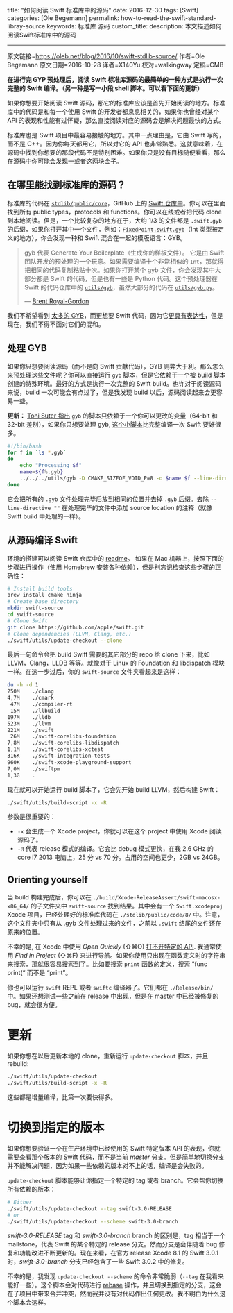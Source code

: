 title: "如何阅读 Swift 标准库中的源码"
date: 2016-12-30
tags: [Swift]
categories: [Ole Begemann]
permalink: how-to-read-the-swift-standard-libray-source
keywords: 标准库 源码
custom_title: 
description: 本文描述如何阅读Swift标准库中的源码

---
原文链接=https://oleb.net/blog/2016/10/swift-stdlib-source/
作者=Ole Begemann
原文日期=2016-10-28
译者=X140Yu
校对=walkingway
定稿=CMB

<!--此处开始正文-->

**在进行完 GYP 预处理后，阅读 Swift 标准库源码的~~最简单的~~一种方式是执行一次完整的 Swift 编译。（另一种是写一小段 shell 脚本。可以看下面的更新）**

如果你想要开始阅读 Swift 源码，那它的标准库应该是首先开始阅读的地方。标准库中的代码是和每一个使用 Swift 的开发者都息息相关的，如果你也曾经对某个 API 的表现和性能有过怀疑，那么直接阅读对应的源码会是解决问题最快的方式。

标准库也是 Swift 项目中最容易接触的地方。其中一点理由是，它由 Swift 写的，而不是 C++。因为你每天都用它，所以对它的 API 也非常熟悉。这就意味着，在源码中找到你想要的那段代码不是特别困难。如果你只是没有目标随便看看，那么在源码中你可能会发现[一](https://oleb.net/blog/2016/09/playground-print-hook/ "_playgroundPrintHook")或者这[两](https://oleb.net/blog/2016/10/swift-array-of-c-strings/ "Passing an Array of Strings from Swift to C")块金子。

<!--more-->

## 在哪里能找到标准库的源码？

标准库的代码在 [`stdlib/public/core`](https://github.com/apple/swift/tree/master/stdlib/public/core)，GitHub 上的 [Swift 仓库中](https://github.com/apple/swift)。你可以在里面找到所有 public types，protocols 和 functions。你可以在线或者把代码 clone 到本地阅读。但是，一个比较复杂的地方在于，大约 1/3 的文件都是 `.swift.gyb` 的后缀，如果你打开其中一个文件，例如：[`FixedPoint.swift.gyb`](https://github.com/apple/swift/blob/master/stdlib/public/core/FixedPoint.swift.gyb)（Int 类型被定义的地方），你会发现一种和 Swift 混合在一起的模版语言：GYB。

> gyb 代表 Generate Your Boilerplate（生成你的样板文件）。 它是由 Swift 团队开发的预处理的一个玩意。如果需要编译十个非常相似的 `Int`，那就得把相同的代码复制粘贴十次。如果你打开某个 gyb 文件，你会发现其中大部分都是 Swift 的代码，但是也有一些是 Python 代码。这个预处理器在 Swift 的代码仓库中的 [`utils/gyb`](https://github.com/apple/swift/blob/master/utils/gyb)，虽然大部分的代码在 [`utils/gyb.py`](https://github.com/apple/swift/blob/master/utils/gyb.py)。
> 
> — [Brent Royal-Gordon](https://lists.swift.org/pipermail/swift-users/Week-of-Mon-20151207/000226.html)

我们不希望看到 [太多的 GYB](https://twitter.com/gottesmang/status/787493623533215745)，而更想要 Swift 代码，因为它[更具有表达性](https://twitter.com/gottesmang/status/787493919072235520)，但是现在，我们不得不面对它们的混和。

## 处理 GYB

如果你只想要阅读源码（而不是向 Swift 贡献代码），GYB 则弊大于利。那么怎么来预处理这些文件呢？你可以直接运行 `gyb` 脚本，但是它依赖于一个被 build 脚本创建的特殊环境。最好的方式是执行一次完整的 Swift build。也许对于阅读源码来说，build 一次可能会有点过了，但是我发现 build 以后，源码阅读起来会更容易一些。

**更新：** [Toni Suter 指出](https://twitter.com/tonisuter/status/792325666591088668) `gyb` 的脚本只依赖于一个你可以更改的变量（64-bit 和 32-bit 差别），如果你只想要处理 gyb, [这个小脚本](https://gist.github.com/tonisuter/e47267a25b3dcc90fe75a24d3ed2063a)比完整编译一次 Swift 要好很多。

```bash
#!/bin/bash
for f in `ls *.gyb`
do
    echo "Processing $f"
    name=${f%.gyb}
    ../../../utils/gyb -D CMAKE_SIZEOF_VOID_P=8 -o $name $f --line-directive ""
done
```

它会把所有的 `.gyb` 文件处理完毕后放到相同的位置并去掉 `.gyb` 后缀。去除 `--line-directive ""` 在处理完毕的文件中添加 source location 的注释（就像 Swift build 中处理的一样）。

## 从源码编译 Swift

环境的搭建可以阅读 Swift 仓库中的 [readme](https://github.com/apple/swift/blob/master/README.md)。 如果在 Mac 机器上，按照下面的步骤进行操作（使用 Homebrew 安装各种依赖），但是别忘记检查这些步骤的正确性：

```bash
# Install build tools
brew install cmake ninja
# Create base directory
mkdir swift-source
cd swift-source
# Clone Swift
git clone https://github.com/apple/swift.git
# Clone dependencies (LLVM, Clang, etc.)
./swift/utils/update-checkout --clone
```

最后一句命令会把 build Swift 需要的其它部分的 repo 给 clone 下来，比如 LLVM，Clang，LLDB 等等。就像对于 Linux 的 Foundation 和 libdispatch 模块一样。在这一步过后，你的 `swift-source` 文件夹看起来是这样：

```bash
du -h -d 1
250M	./clang
4,7M	./cmark
 47M	./compiler-rt
 15M	./llbuild
197M	./lldb
523M	./llvm
221M	./swift
 26M	./swift-corelibs-foundation
7,8M	./swift-corelibs-libdispatch
1,1M	./swift-corelibs-xctest
316K	./swift-integration-tests
960K	./swift-xcode-playground-support
7,0M	./swiftpm
1,3G	.
```

现在就可以开始运行 build 脚本了，它会先开始 build LLVM，然后构建 Swift：

```bash
./swift/utils/build-script -x -R
```

参数是很重要的：

* `-x` 会生成一个 Xcode project，你就可以在这个 project 中使用 Xcode 阅读源码了。
* `-R` 代表 release 模式的编译。它会比 debug 模式更快，在我 2.6 GHz 的 core i7 2013 电脑上，25 分 vs 70 分。占用的空间也更少，2GB vs 24GB。

## Orienting yourself

当 build 构建完成后，你可以在 `./build/Xcode-ReleaseAssert/swift-macosx-x86_64/` 的子文件夹中 `swift-source` 找到结果。其中会有一个 `Swift.xcodeproj` Xcode 项目，已经处理好的标准库代码在 `./stdlib/public/code/8/` 中。注意，这个文件夹中只有从 .gyb 文件处理过来的文件，之前以 `.swift` 结尾的文件还在原来的位置。

不幸的是, 在 Xcode 中使用 *Open Quickly* (⇧⌘O) [打不开特定的 API](https://twitter.com/UINT_MIN/status/792101106495008768). 我通常使用 *Find in Project* (⇧⌘F) 来进行导航。如果你使用只出现在函数定义时的字符串来搜索，那就很容易搜索到了。比如要搜索 `print` 函数的定义，搜索 “func print(“ 而不是 “print”。

你也可以运行 `swift` REPL 或者 `swiftc` 编译器了。它们都在 `./Release/bin/` 中。如果还想测试一些之前在 release 中出现，但是在 master 中已经被修复的 bug，就会很方便。

# 更新

如果你想在以后更新本地的 clone，重新运行 `update-checkout` 脚本，并且 rebuild:

```bash
./swift/utils/update-checkout
./swift/utils/build-script -x -R

```
这些都是增量编译，比第一次要快得多。

# 切换到指定的版本

如果你想要验证一个在生产环境中已经使用的 Swift 特定版本 API 的表现，你就需要查看那个版本的 Swift 代码，而不是当前 *master* 分支。但是简单地切换分支并不能解决问题，因为如果一些依赖的版本对不上的话，编译是会失败的。

`update-checkout` 脚本能够让你指定一个特定的 tag 或者 branch。它会帮你切换所有依赖的版本：

```bash
# Either
./swift/utils/update-checkout --tag swift-3.0-RELEASE
# or
./swift/utils/update-checkout --scheme swift-3.0-branch
```

*swift-3.0-RELEASE* tag 和 *swift-3.0-branch* branch 的区别是，tag 相当于一个 mailstone，代表 Swift 的某个特定的 release 分支。然而分支是会伴随着 bug 修复和功能改进不断更新的。现在来看，在官方 release Xcode 8.1 的 Swift 3.0.1 时，*swift-3.0-branch* 分支已经包含了一些 Swift 3.0.2 中的修复。

不幸的是，我发现 `update-checkout --scheme` 的命令非常脆弱（`--tag` 在我看来能好一些）。这个脚本会对代码进行 [rebase](https://git-scm.com/docs/git-rebase)  操作，并且切换到指定的分支，这会在子项目中带来合并冲突，然而我并没有对代码作出任何更改。我不明白为什么这个脚本会这样。